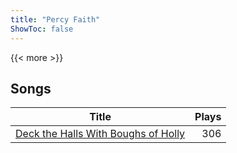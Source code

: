 ```yaml
---
title: "Percy Faith"
ShowToc: false
---
```


{{< more >}}

## Songs
Title | Plays 
----- | -----: 
[Deck the Halls With Boughs of Holly](/songs/deck-the-halls-with-boughs-of-holly) | 306

